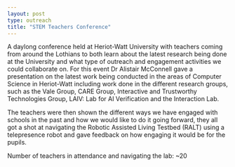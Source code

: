 ```yaml
---
layout: post
type: outreach
title: "STEM Teachers Conference"
---
```


A daylong conference held at Heriot-Watt University with teachers coming from around the Lothians to both learn about the latest research being done at the University and what type of outreach and engagement activities we could collaborate on. For this event Dr Alistair McConnell gave a presentation on the latest work being conducted in the areas of Computer Science in Heriot-Watt including work done in the different research groups, such as the Vale Group, CARE Group, Interactive and Trustworthy Technologies Group, LAIV: Lab for AI Verification and the Interaction Lab.

The teachers were then shown the different ways we have engaged with schools in the past and how we would like to do it going forward, they all got a shot at navigating the Robotic Assisted Living Testbed (RALT) using a telepresence robot and gave feedback on how engaging it would be for the pupils.

Number of teachers in attendance and navigating the lab: ~20
